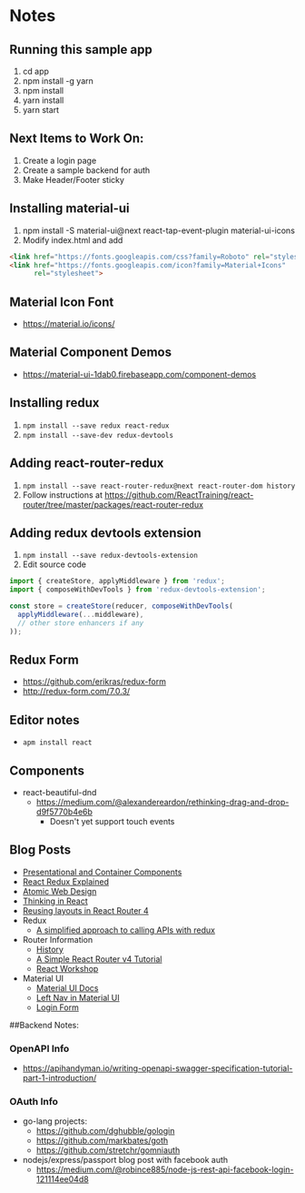 # Notes

## Running this sample app
1. cd app
1. npm install -g yarn
1. npm install
1. yarn install
1. yarn start

## Next Items to Work On:
1. Create a login page
1. Create a sample backend for auth
1. Make Header/Footer sticky



## Installing material-ui

1. npm install -S material-ui@next react-tap-event-plugin material-ui-icons
1. Modify index.html and add
```html
<link href="https://fonts.googleapis.com/css?family=Roboto" rel="stylesheet">
<link href="https://fonts.googleapis.com/icon?family=Material+Icons"
      rel="stylesheet">
```

## Material Icon Font
 * https://material.io/icons/

## Material Component Demos
 * https://material-ui-1dab0.firebaseapp.com/component-demos

## Installing redux
1. ```npm install --save redux react-redux```
1. ```npm install --save-dev redux-devtools```

## Adding react-router-redux
1. ```npm install --save react-router-redux@next react-router-dom history```
1. Follow instructions at https://github.com/ReactTraining/react-router/tree/master/packages/react-router-redux

## Adding redux devtools extension
1. ```npm install --save redux-devtools-extension```
1. Edit source code

```js
import { createStore, applyMiddleware } from 'redux';
import { composeWithDevTools } from 'redux-devtools-extension';

const store = createStore(reducer, composeWithDevTools(
  applyMiddleware(...middleware),
  // other store enhancers if any
));

```
## Redux Form
  * https://github.com/erikras/redux-form
  * http://redux-form.com/7.0.3/

## Editor notes
  * ```apm install react```

## Components
  * react-beautiful-dnd
      * https://medium.com/@alexandereardon/rethinking-drag-and-drop-d9f5770b4e6b
          * Doesn't yet support touch events

## Blog Posts
  * [Presentational and Container Components](https://medium.com/@dan_abramov/smart-and-dumb-components-7ca2f9a7c7d0)
  * [React Redux Explained](http://www.sohamkamani.com/blog/2017/03/31/react-redux-connect-explained/)
  * [Atomic Web Design](http://bradfrost.com/blog/post/atomic-web-design/)
  * [Thinking in React](https://facebook.github.io/react/docs/thinking-in-react.html)
  * [Reusing layouts in React Router 4](https://simonsmith.io/reusing-layouts-in-react-router-4/)
  * Redux
      * [A simplified approach to calling APIs with redux](http://www.sohamkamani.com/blog/2016/06/05/redux-apis/)
  * Router Information
      * [History](https://medium.com/@pshrmn/a-little-bit-of-history-f245306f48dd)
      * [A Simple React Router v4 Tutorial](https://medium.com/@pshrmn/a-simple-react-router-v4-tutorial-7f23ff27adf)
      * [React Workshop](https://github.com/ReactTraining/react-workshop)
  * Material UI
      * [Material UI Docs](https://material-ui-1dab0.firebaseapp.com/component-demos/app-bar)
      * [Left Nav in Material UI](https://medium.com/@sanfordb/using-material-ui-s-app-bar-with-left-nav-in-react-d9311a49b3d0)
      * [Login Form](http://redux-form.com/6.0.0-rc.1/examples/material-ui/)

##Backend Notes:

### OpenAPI Info
  * https://apihandyman.io/writing-openapi-swagger-specification-tutorial-part-1-introduction/

### OAuth Info
  * go-lang projects:
      * https://github.com/dghubble/gologin
      * https://github.com/markbates/goth
      * https://github.com/stretchr/gomniauth
  * nodejs/express/passport blog post with facebook auth
      * https://medium.com/@robince885/node-js-rest-api-facebook-login-121114ee04d8
